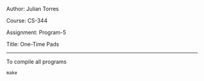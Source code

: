 Author: Julian Torres

Course: CS-344

Assignment: Program-5

Title: One-Time Pads

___

To compile all programs

`make`